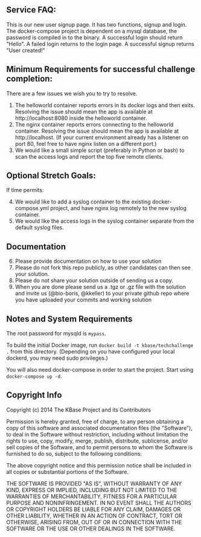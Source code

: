 ## Service FAQ: 
This is our new user signup page. It has two functions, signup and login.  The docker-compose project is dependent on a mysql database, the password is compiled in to the binary.  A successful login should return "Hello".  A failed login returns to the login page.  A successful signup returns "User created!"



## Minimum Requirements for successful challenge completion:
There are a few issues we wish you to try to resolve.

1. The helloworld container reports errors in its docker logs and then exits.  Resolving the issue should mean the app is available at http://localhost:8080 inside the helloworld container.
2. The nginx container reports errors connecting to the helloworld container.  Resolving the issue should mean the app is available at http://localhost.  (If your current environment already has a listener on port 80, feel free to have nginx listen on a different port.)
3. We would like a small simple script (preferably in Python or bash) to scan the access logs and report the top five remote clients.

## Optional Stretch Goals:
If time permits: 

4. We would like to add a syslog container to the existing docker-compose.yml project, and have nginx log remotely to the new syslog container.
5. We would like the access logs in the syslog container separate from the default syslog files.

## Documentation
6. Please provide documentation on how to use your solution
7. Please do not fork this repo publicly, as other candidates can then see your solution.
8. Please do not share your solution outside of sending us a copy.
9. When you are done please send us a .tgz or .gz file with the solution and invite us (@bio-boris, @kkeller) to your private github repo where you have uploaded your commits and working solution

## Notes and System Requirements
The root password for mysqld is `mypass`.

To build the initial Docker image, run `docker build -t kbase/techchallenge .` from this directory.  (Depending on you have configured your local dockerd, you may need sudo privileges.)

You will also need docker-compose in order to start the project.  Start using `docker-compose up -d`.

## Copyright Info
Copyright (c) 2014 The KBase Project and its Contributors

Permission is hereby granted, free of charge, to any person obtaining a copy of this software and associated documentation files (the "Software"), to deal in the Software without restriction, including without limitation the rights to use, copy, modify, merge, publish, distribute, sublicense, and/or sell copies of the Software, and to permit persons to whom the Software is furnished to do so, subject to the following conditions:

The above copyright notice and this permission notice shall be included in all copies or substantial portions of the Software.

THE SOFTWARE IS PROVIDED "AS IS", WITHOUT WARRANTY OF ANY KIND, EXPRESS OR IMPLIED, INCLUDING BUT NOT LIMITED TO THE WARRANTIES OF MERCHANTABILITY, FITNESS FOR A PARTICULAR PURPOSE AND NONINFRINGEMENT. IN NO EVENT SHALL THE AUTHORS OR COPYRIGHT HOLDERS BE LIABLE FOR ANY CLAIM, DAMAGES OR OTHER LIABILITY, WHETHER IN AN ACTION OF CONTRACT, TORT OR OTHERWISE, ARISING FROM, OUT OF OR IN CONNECTION WITH THE SOFTWARE OR THE USE OR OTHER DEALINGS IN THE SOFTWARE.
